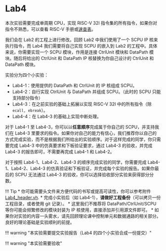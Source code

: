 # Lab4

<!-- !!! danger "实验并未 release，内容随时都会变化。个人水平有限，如您发现文档中的疏漏欢迎 Issue！" -->

<!-- !!! tip "**2023.4.5** 更新：。注意本附件并未经过验证，如果你发现错误，请与我联系修改，谢谢！" -->

本次实验需要完成单周期 CPU，实现 RISC-V 32I 指令集的所有指令，如果你对指令不熟悉，可以查看 RISC-V 手册或[速查表](../Other/RISC_V.md)。

我们会在 Lab2 的工程上进行修改。回顾 Lab2 中我们使用了一个 SCPU IP 核来执行指令，而 Lab4 我们需要将自己实现 SCPU 的嵌入到 Lab2 的工程中。具体来说，你需要实现一个 SCPU 模块，作用是连接 CtrlUnit 模块和 DataPath 模块。随后将给出的 CtrlUnit 和 DataPath IP 核替换为你自己设计的 CtrlUnit 和 DataPath 模块。

实验分为四个小实验：

* Lab4-1：使用提供的 DataPath 和 CtrlUnit 的 IP 核组成 SCPU。
* Lab4-2：自行实现 CtrlUnit 与 DataPath 并组成 SCPU。（此时的 SCPU 只能支持部分指令）
* Lab4-3：在之前实验的基础上拓展以实现 RISC-V 32I 中的所有指令（除 `ecall, ebreak`）。
* Lab4-4：在 Lab4-3 的基础上实现中断处理。

对于 Lab4-1 至 Lab4-3，你可以以**任意顺序**完成属于你自己的 SCPU，并支持我们在 Lab4-3 里要求的指令。如果你对自己的能力有信心，我们推荐你以自己的方式完成实验，而不是根据我们所给出的实验顺序。对于这样完成的同学，你只需要完成 Lab4-3 中的仿真要求和下板验证要求，通过 Lab4-3 的验收，并完成 Lab4-3 的报告即可，不需要再完成 Lab4-1 和 Lab4-2。

对于按照 Lab4-1、Lab4-2、Lab4-3 的顺序完成实验的同学，你需要完成 Lab4-1、Lab4-2、Lab4-3 的仿真验证和下板验证，并完成每个实验的报告。如果你最后的 SCPU 无法通过 Lab4-3 的验收，你可以选择验收部分实验来获得部分分数。

!!! Tip
    * 你可能需要头文件来方便代码的书写或提高可读性，你可以参考附件 [Lab4_header.vh](./attachment/Lab4_header.vh).
    * 完成小实验后（如 Lab4-1），**请做好工程备份**（可以拷贝一份工程目录，或者使用 git 记录）。
    * 这里我们不推荐将 DataPath/CtrlUnit/SCPU 等你可能会频繁修改的模块封装为 IP 核使用，直接添加并引用源文件即可。
    * 如果你对实验的内容一头雾水，请先回顾理论课中控制单元和数据通路的相关部分。良好的理论基础是实验顺利的前提。

!!! warning "本实验需要提交实验报告（Lab4 的四个小实验合成一份提交）"

!!! warning "本实验需要验收"